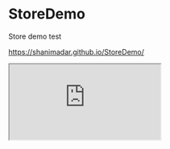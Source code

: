 # StoreDemo
Store demo test

 https://shanimadar.github.io/StoreDemo/
 
 <iframe src="https://docs.google.com/document/d/e/2PACX-1vQkddzNTU8IvoykVM0BBPfOpNCzC_n_71DOMrmBBLsSlEZ-xLViwYqgVkgVXL5hopRyqlo-rgVh8u6O/pub?embedded=true"></iframe>
